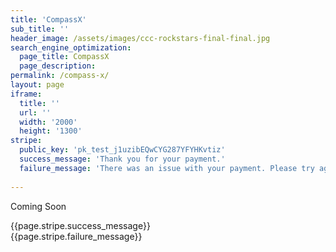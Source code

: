 ```yaml
---
title: 'CompassX'
sub_title: ''
header_image: /assets/images/ccc-rockstars-final-final.jpg
search_engine_optimization:
  page_title: CompassX
  page_description: 
permalink: /compass-x/
layout: page
iframe:
  title: ''
  url: ''
  width: '2000'
  height: '1300'
stripe:
  public_key: 'pk_test_j1uzibEQwCYG287YFYHKvtiz'
  success_message: 'Thank you for your payment.'
  failure_message: 'There was an issue with your payment. Please try again or contact us for help.'
  
---
```

Coming Soon

<!--<div id="card-element"></div>-->

<form action="https://wt-bbb812ec6f1b786e8adf620306562f3c-0.run.webtask.io/stripe-payment?currency=USD&amount=500&description=CompassX" method="POST">
  <script
    src="https://checkout.stripe.com/checkout.js" class="stripe-button"
    data-key="{{page.stripe.public_key}}"
    data-amount="500"
    data-name="Compass Community Collaborative School"
    data-description="CompassX"
    data-zip-code="true"
    data-image="https://stripe.com/img/documentation/checkout/marketplace.png"
    data-locale="auto"
    data-allow-remember-me="false">
  </script>
</form>
<script src="https://js.stripe.com/v3/"></script>

 <script src="https://ajax.googleapis.com/ajax/libs/jquery/1.9.1/jquery.js"></script>
<script>
function queryString() {
  var queryString = window.location.search;
  var varArray = queryString.split("&");
  for (var i = 0; i < varArray.length; i++) {
    var param = varArray[i].split("=");
    return param[1];
  }
};

//if ($('body').hasClass("contact")) {
  if (queryString() == "200") {
    $('#stripe-message-success').show();
    $('#stripe-message-fail').hide();
    console.log("200");
    } else if (queryString() == "400") {
   $('#stripe-message-success').hide();
    $('#stripe-message-fail').show();
    console.log("400");
  } else {
    $('#stripe-message-success').hide();
    $('#stripe-message-fail').hide();
    console.log("hide");
  }
//};

</script>
<div id="stripe-message-success">{{page.stripe.success_message}}</div>
<div id="stripe-message-fail">{{page.stripe.failure_message}}</div>




<!--<form  -->
<!--  method="POST"-->
<!--  action="https://wt-bbb812ec6f1b786e8adf620306562f3c-0.run.webtask.io/test">-->
<!--  <script-->
<!--    src="https://checkout.stripe.com/checkout.js"-->
<!--    class="stripe-button"-->
<!--    data-key="pk_test_j1uzibEQwCYG287YFYHKvtiz"-->
<!--    and-other-stuff>-->
<!--  </script>-->
<!--</form>-->


<!--<form action="https://wt-bbb812ec6f1b786e8adf620306562f3c-0.run.webtask.io/test" method="POST">-->
<!--  <script-->
<!--    src="https://checkout.stripe.com/checkout.js" class="stripe-button"-->
<!--    data-key="pk_test_j1uzibEQwCYG287YFYHKvtiz"-->
<!--    data-name="Compass School"-->
<!--    data-description="CompassX"-->
<!--    data-amount="199"-->
<!--    data-locale="auto"-->
<!--    data-panel-label="Pay for CompassX"-->
<!--    data-label="Pay for CompassX"-->
<!--    data-allow-remember-me="false">-->
<!--  </script>-->
<!--</form>-->




<!--<button class="pay">Pay</button>-->

<!--<script src="https://checkout.stripe.com/checkout.js">-->
<!--<script>-->
<!--    var handler = StripeCheckout.configure({-->
<!--      key: window.pk_live_nl5PAwGu1qrf1GvfBwUgI6iR,-->
<!--      image: 'https://yourlogo.png',-->
<!--      locale: 'auto',-->
<!--      token: function(token) {-->
<!--        $('.pay').prop("disabled", true);-->
<!--        $('.pay').text('Paying...')-->
<!--        $.ajax({-->
<!--            url: 'https://wt-bbb812ec6f1b786e8adf620306562f3c-0.run.webtask.io/test',-->
<!--            type: 'POST',-->
<!--            data: {-->
<!--              stripeToken: token.id-->
<!--            }-->
<!--        }).then(function(stripeCustomer) {-->
<!--          console.log('success');-->
<!--        }).fail(function(e) {-->
<!--          $('.pay').text('Buy');-->
<!--          alert('There was an error processing the payment. Please try again.')-->
<!--        });-->
<!--      }-->
<!--    });-->
    
<!--    $(function() {-->
<!--      $('.pay').on('click', function(e) {-->
<!--        e.preventDefault();-->
<!--        handler.open({-->
<!--          name: 'Title',-->
<!--          description: 'My Subscription',-->
<!--          panelLabel: "Subscribe",-->
<!--          amount: 900, -->
<!--          email: 'default_email_if_you_have_it',-->
<!--          allowRememberMe: false-->
<!--        });-->
<!--      });-->
<!--    });-->
    

<!--    $(window).on('popstate', function() {-->
<!--      handler.close();-->
<!--    });-->
<!--</script>-->





<script>
// var stripe = Stripe('pk_live_nl5PAwGu1qrf1GvfBwUgI6iR');

// var elements = stripe.elements();

// var card = elements.create('card');

// card.mount('#card-element');

</script>